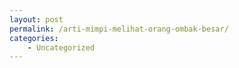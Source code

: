 ```yaml
---
layout: post
permalink: /arti-mimpi-melihat-orang-ombak-besar/
categories:
    - Uncategorized
---
```


